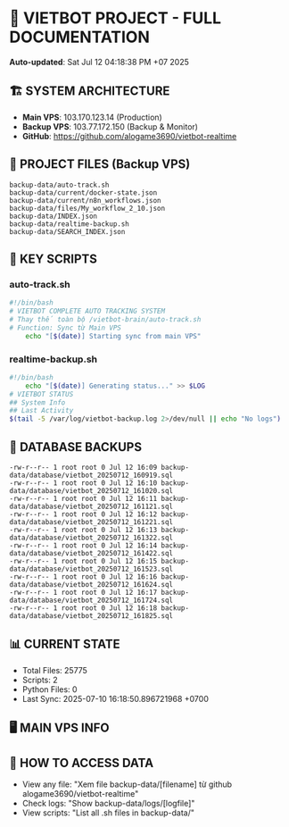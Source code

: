 # 🤖 VIETBOT PROJECT - FULL DOCUMENTATION
**Auto-updated**: Sat Jul 12 04:18:38 PM +07 2025

## 🏗️ SYSTEM ARCHITECTURE
- **Main VPS**: 103.170.123.14 (Production)
- **Backup VPS**: 103.77.172.150 (Backup & Monitor)
- **GitHub**: https://github.com/alogame3690/vietbot-realtime

## 📁 PROJECT FILES (Backup VPS)
```
backup-data/auto-track.sh
backup-data/current/docker-state.json
backup-data/current/n8n_workflows.json
backup-data/files/My_workflow_2_10.json
backup-data/INDEX.json
backup-data/realtime-backup.sh
backup-data/SEARCH_INDEX.json
```

## 🔧 KEY SCRIPTS
### auto-track.sh
```bash
#!/bin/bash
# VIETBOT COMPLETE AUTO TRACKING SYSTEM
# Thay thế toàn bộ /vietbot-brain/auto-track.sh
# Function: Sync từ Main VPS
    echo "[$(date)] Starting sync from main VPS"
```
### realtime-backup.sh
```bash
#!/bin/bash
    echo "[$(date)] Generating status..." >> $LOG
# VIETBOT STATUS
## System Info
## Last Activity
$(tail -5 /var/log/vietbot-backup.log 2>/dev/null || echo "No logs")
```

## 💾 DATABASE BACKUPS
```
-rw-r--r-- 1 root root 0 Jul 12 16:09 backup-data/database/vietbot_20250712_160919.sql
-rw-r--r-- 1 root root 0 Jul 12 16:10 backup-data/database/vietbot_20250712_161020.sql
-rw-r--r-- 1 root root 0 Jul 12 16:11 backup-data/database/vietbot_20250712_161121.sql
-rw-r--r-- 1 root root 0 Jul 12 16:12 backup-data/database/vietbot_20250712_161221.sql
-rw-r--r-- 1 root root 0 Jul 12 16:13 backup-data/database/vietbot_20250712_161322.sql
-rw-r--r-- 1 root root 0 Jul 12 16:14 backup-data/database/vietbot_20250712_161422.sql
-rw-r--r-- 1 root root 0 Jul 12 16:15 backup-data/database/vietbot_20250712_161523.sql
-rw-r--r-- 1 root root 0 Jul 12 16:16 backup-data/database/vietbot_20250712_161624.sql
-rw-r--r-- 1 root root 0 Jul 12 16:17 backup-data/database/vietbot_20250712_161724.sql
-rw-r--r-- 1 root root 0 Jul 12 16:18 backup-data/database/vietbot_20250712_161825.sql
```

## 📊 CURRENT STATE
- Total Files: 25775
- Scripts: 2
- Python Files: 0
- Last Sync: 2025-07-10 16:18:50.896721968 +0700

## 🖥️ MAIN VPS INFO


## 🚨 HOW TO ACCESS DATA
- View any file: "Xem file backup-data/[filename] từ github alogame3690/vietbot-realtime"
- Check logs: "Show backup-data/logs/[logfile]"
- View scripts: "List all .sh files in backup-data/"
